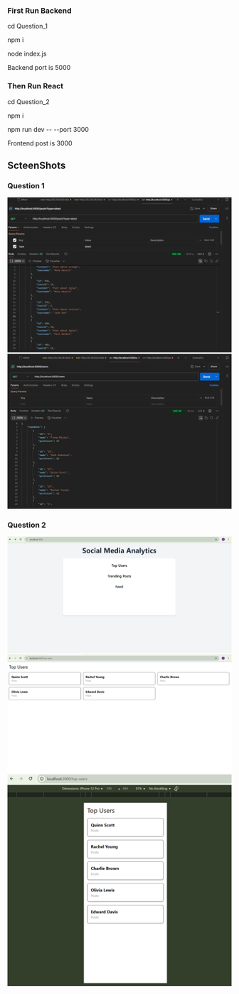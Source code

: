 ### First Run Backend

cd Question_1

npm i

node index.js

Backend port is 5000

### Then Run React

cd Question_2

npm i

npm run dev -- --port 3000

Frontend post is 3000

## ScteenShots

### Question 1

![Screenhot](./Question_1/screenshots/Backend.png)
![Screenhot](./Question_1/screenshots/Backend2.png)

### Question 2

![Screenhot](./Question_2/screenshots/ReactHome.png)
![Screenhot](./Question_2/screenshots/TopUsers.png)
![Screenhot](./Question_2/screenshots/TopUsersMobile.png)
